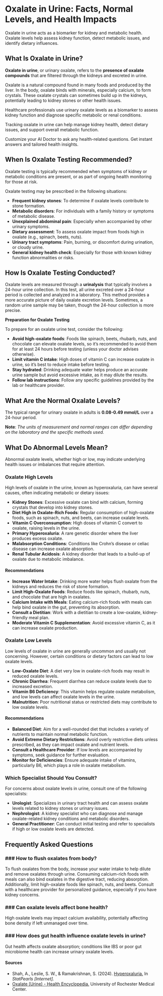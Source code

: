 # Oxalate in Urine: Facts, Normal Levels, and Health Impacts

Oxalate in urine acts as a biomarker for kidney and metabolic health. Oxalate levels help assess kidney function, detect metabolic issues, and identify dietary influences.

## What Is Oxalate in Urine?

**Oxalate in urine**, or urinary oxalate, refers to the **presence of oxalate compounds** that are filtered through the kidneys and excreted in urine.

Oxalate is a natural compound found in many foods and produced by the liver. In the body, oxalate binds with minerals, especially calcium, to form crystals. These oxalate crystals can sometimes build up in the kidneys, potentially leading to kidney stones or other health issues.

Healthcare professionals use urinary oxalate levels as a biomarker to assess kidney function and diagnose specific metabolic or renal conditions.

Tracking oxalate in urine can help manage kidney health, detect dietary issues, and support overall metabolic function.

Customize your AI Doctor to ask any health-related questions. Get instant answers and tailored health insights.

## When Is Oxalate Testing Recommended?

Oxalate testing is typically recommended when symptoms of kidney or metabolic conditions are present, or as part of ongoing health monitoring for those at risk.

Oxalate testing may be prescribed in the following situations:

- **Frequent kidney stones**: To determine if oxalate levels contribute to stone formation.
- **Metabolic disorders**: For individuals with a family history or symptoms of metabolic disease.
- **Unexplained abdominal pain**: Especially when accompanied by other urinary symptoms.
- **Dietary assessment**: To assess oxalate impact from foods high in oxalate (e.g., spinach, beets, nuts).
- **Urinary tract symptoms**: Pain, burning, or discomfort during urination, or cloudy urine.
- **General kidney health check**: Especially for those with known kidney function abnormalities or risks.

## How Is Oxalate Testing Conducted?

Oxalate levels are measured through a **urinalysis** that typically involves a 24-hour urine collection. In this test, all urine excreted over a 24-hour period is collected and analyzed in a laboratory. This method provides a more accurate picture of daily oxalate excretion levels. Sometimes, a random urine sample may be taken, though the 24-hour collection is more precise.

**Preparation for Oxalate Testing**

To prepare for an oxalate urine test, consider the following:

- **Avoid high-oxalate foods**: Foods like spinach, beets, rhubarb, nuts, and chocolate can elevate oxalate levels, so it’s recommended to avoid them for at least 24 hours before testing (unless your doctor advises otherwise).
- **Limit vitamin C intake**: High doses of vitamin C can increase oxalate in urine, so it’s best to reduce intake before testing.
- **Stay hydrated**: Drinking adequate water helps produce an accurate urine sample but avoid excessive intake, as it may dilute the results.
- **Follow lab instructions**: Follow any specific guidelines provided by the lab or healthcare provider.

## What Are the Normal Oxalate Levels?

The typical range for urinary oxalate in adults is **0.08-0.49 mmol/L** over a 24-hour period.

**Note**: _The units of measurement and normal ranges can differ depending on the laboratory and the specific methods used._

## What Do Abnormal Levels Mean?

Abnormal oxalate levels, whether high or low, may indicate underlying health issues or imbalances that require attention.

### Oxalate High Levels

High levels of oxalate in the urine, known as hyperoxaluria, can have several causes, often indicating metabolic or dietary issues:

- **Kidney Stones**: Excessive oxalate can bind with calcium, forming crystals that develop into kidney stones.
- **Diet High in Oxalate-Rich Foods**: Regular consumption of high-oxalate foods, such as spinach, nuts, and beets, can increase oxalate levels.
- **Vitamin C Overconsumption**: High doses of vitamin C convert to oxalate, raising levels in the urine.
- **Primary Hyperoxaluria**: A rare genetic disorder where the liver produces excess oxalate.
- **Malabsorption Conditions**: Conditions like Crohn’s disease or celiac disease can increase oxalate absorption.
- **Renal Tubular Acidosis**: A kidney disorder that leads to a build-up of oxalate due to metabolic imbalance.

#### Recommendations

- **Increase Water Intake**: Drinking more water helps flush oxalate from the kidneys and reduces the risk of stone formation.
- **Limit High-Oxalate Foods**: Reduce foods like spinach, rhubarb, nuts, and chocolate that are high in oxalates.
- **Calcium Intake with Meals**: Eating calcium-rich foods with meals can help bind oxalate in the gut, preventing its absorption.
- **Consult a Dietitian**: Work with a dietitian to create a low-oxalate, kidney-friendly meal plan.
- **Moderate Vitamin C Supplementation**: Avoid excessive vitamin C, as it can increase oxalate production.

### Oxalate Low Levels

Low levels of oxalate in urine are generally uncommon and usually not concerning. However, certain conditions or dietary factors can lead to low oxalate levels.

- **Low-Oxalate Diet**: A diet very low in oxalate-rich foods may result in reduced oxalate levels.
- **Chronic Diarrhea**: Frequent diarrhea can reduce oxalate levels due to increased excretion.
- **Vitamin B6 Deficiency**: This vitamin helps regulate oxalate metabolism, and low levels can affect oxalate levels in the urine.
- **Malnutrition**: Poor nutritional status or restricted diets may contribute to low oxalate levels.

#### Recommendations

- **Balanced Diet**: Aim for a well-rounded diet that includes a variety of nutrients to maintain normal metabolic function.
- **Avoid Extreme Dietary Restrictions**: Avoid overly restrictive diets unless prescribed, as they can impact oxalate and nutrient levels.
- **Consult a Healthcare Provider**: If low levels are accompanied by symptoms, seek guidance for further evaluation.
- **Monitor for Deficiencies**: Ensure adequate intake of vitamins, particularly B6, which plays a role in oxalate metabolism.

### Which Specialist Should You Consult?

For concerns about oxalate levels in urine, consult one of the following specialists:

- **Urologist**: Specializes in urinary tract health and can assess oxalate levels related to kidney stones or urinary issues.
- **Nephrologist**: A kidney specialist who can diagnose and manage oxalate-related kidney conditions and metabolic disorders.
- **General Practitioner**: Can conduct initial testing and refer to specialists if high or low oxalate levels are detected.

## Frequently Asked Questions

### \#\#\# How to flush oxalates from body?

To flush oxalates from the body, increase your water intake to help dilute and remove oxalates through urine. Consuming calcium-rich foods with meals can also bind oxalates in the digestive tract, reducing absorption. Additionally, limit high-oxalate foods like spinach, nuts, and beets. Consult with a healthcare provider for personalized guidance, especially if you have kidney concerns.

### \#\#\# Can oxalate levels affect bone health?

High oxalate levels may impact calcium availability, potentially affecting bone density if left unmanaged over time.

### \#\#\# How does gut health influence oxalate levels in urine?

Gut health affects oxalate absorption; conditions like IBS or poor gut microbiome health can increase urinary oxalate levels.

 #### Sources

- Shah, A., Leslie, S. W., & Ramakrishnan, S. (2024). [Hyperoxaluria.](https://www.ncbi.nlm.nih.gov/books/NBK558987/) In _StatPearls \[Internet\]._
- [Oxalate (Urine) - Health Encyclopedia.](https://www.urmc.rochester.edu/encyclopedia/content.aspx?contenttypeid=167&contentid=oxalate_urine) University of Rochester Medical Center.